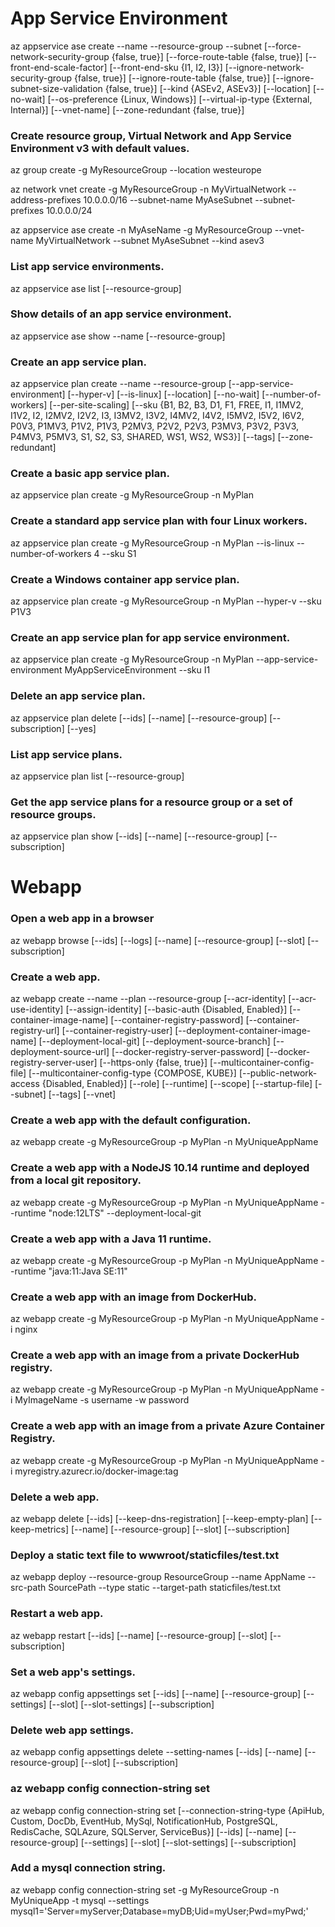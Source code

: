 
# App Service Environment
az appservice ase create --name
                         --resource-group
                         --subnet
                         [--force-network-security-group {false, true}]
                         [--force-route-table {false, true}]
                         [--front-end-scale-factor]
                         [--front-end-sku {I1, I2, I3}]
                         [--ignore-network-security-group {false, true}]
                         [--ignore-route-table {false, true}]
                         [--ignore-subnet-size-validation {false, true}]
                         [--kind {ASEv2, ASEv3}]
                         [--location]
                         [--no-wait]
                         [--os-preference {Linux, Windows}]
                         [--virtual-ip-type {External, Internal}]
                         [--vnet-name]
                         [--zone-redundant {false, true}]


### Create resource group, Virtual Network and App Service Environment v3 with default values.
az group create -g MyResourceGroup --location westeurope

az network vnet create -g MyResourceGroup -n MyVirtualNetwork --address-prefixes 10.0.0.0/16 --subnet-name MyAseSubnet --subnet-prefixes 10.0.0.0/24

az appservice ase create -n MyAseName -g MyResourceGroup --vnet-name MyVirtualNetwork --subnet MyAseSubnet --kind asev3

### List app service environments.
az appservice ase list [--resource-group]

### Show details of an app service environment.
az appservice ase show --name
                       [--resource-group]

### Create an app service plan.
az appservice plan create --name
                          --resource-group
                          [--app-service-environment]
                          [--hyper-v]
                          [--is-linux]
                          [--location]
                          [--no-wait]
                          [--number-of-workers]
                          [--per-site-scaling]
                          [--sku {B1, B2, B3, D1, F1, FREE, I1, I1MV2, I1V2, I2, I2MV2, I2V2, I3, I3MV2, I3V2, I4MV2, I4V2, I5MV2, I5V2, I6V2, P0V3, P1MV3, P1V2, P1V3, P2MV3, P2V2, P2V3, P3MV3, P3V2, P3V3, P4MV3, P5MV3, S1, S2, S3, SHARED, WS1, WS2, WS3}]
                          [--tags]
                          [--zone-redundant]

### Create a basic app service plan.
az appservice plan create -g MyResourceGroup -n MyPlan

### Create a standard app service plan with four Linux workers.
az appservice plan create -g MyResourceGroup -n MyPlan --is-linux --number-of-workers 4 --sku S1

### Create a Windows container app service plan.
az appservice plan create -g MyResourceGroup -n MyPlan --hyper-v --sku P1V3

### Create an app service plan for app service environment.
az appservice plan create -g MyResourceGroup -n MyPlan --app-service-environment MyAppServiceEnvironment --sku I1

### Delete an app service plan.
az appservice plan delete [--ids]
                          [--name]
                          [--resource-group]
                          [--subscription]
                          [--yes]
### List app service plans.
az appservice plan list [--resource-group]

### Get the app service plans for a resource group or a set of resource groups.
az appservice plan show [--ids]
                        [--name]
                        [--resource-group]
                        [--subscription]

# Webapp

### Open a web app in a browser
az webapp browse [--ids]
                 [--logs]
                 [--name]
                 [--resource-group]
                 [--slot]
                 [--subscription]

### Create a web app.
az webapp create --name
                 --plan
                 --resource-group
                 [--acr-identity]
                 [--acr-use-identity]
                 [--assign-identity]
                 [--basic-auth {Disabled, Enabled}]
                 [--container-image-name]
                 [--container-registry-password]
                 [--container-registry-url]
                 [--container-registry-user]
                 [--deployment-container-image-name]
                 [--deployment-local-git]
                 [--deployment-source-branch]
                 [--deployment-source-url]
                 [--docker-registry-server-password]
                 [--docker-registry-server-user]
                 [--https-only {false, true}]
                 [--multicontainer-config-file]
                 [--multicontainer-config-type {COMPOSE, KUBE}]
                 [--public-network-access {Disabled, Enabled}]
                 [--role]
                 [--runtime]
                 [--scope]
                 [--startup-file]
                 [--subnet]
                 [--tags]
                 [--vnet]

### Create a web app with the default configuration.
az webapp create -g MyResourceGroup -p MyPlan -n MyUniqueAppName

### Create a web app with a NodeJS 10.14 runtime and deployed from a local git repository.
az webapp create -g MyResourceGroup -p MyPlan -n MyUniqueAppName --runtime "node:12LTS" --deployment-local-git

### Create a web app with a Java 11 runtime.
az webapp create -g MyResourceGroup -p MyPlan -n MyUniqueAppName --runtime "java:11:Java SE:11"

### Create a web app with an image from DockerHub.
az webapp create -g MyResourceGroup -p MyPlan -n MyUniqueAppName -i nginx

### Create a web app with an image from a private DockerHub registry.
az webapp create -g MyResourceGroup -p MyPlan -n MyUniqueAppName -i MyImageName -s username -w password

### Create a web app with an image from a private Azure Container Registry.
az webapp create -g MyResourceGroup -p MyPlan -n MyUniqueAppName -i myregistry.azurecr.io/docker-image:tag

### Delete a web app.
az webapp delete [--ids]
                 [--keep-dns-registration]
                 [--keep-empty-plan]
                 [--keep-metrics]
                 [--name]
                 [--resource-group]
                 [--slot]
                 [--subscription]

### Deploy a static text file to wwwroot/staticfiles/test.txt
az webapp deploy --resource-group ResourceGroup --name AppName --src-path SourcePath --type static --target-path staticfiles/test.txt

### Restart a web app.
az webapp restart [--ids]
                  [--name]
                  [--resource-group]
                  [--slot]
                  [--subscription]

### Set a web app's settings.
az webapp config appsettings set [--ids]
                                 [--name]
                                 [--resource-group]
                                 [--settings]
                                 [--slot]
                                 [--slot-settings]
                                 [--subscription]
### Delete web app settings.
az webapp config appsettings delete --setting-names
                                    [--ids]
                                    [--name]
                                    [--resource-group]
                                    [--slot]
                                    [--subscription]

### az webapp config connection-string set
az webapp config connection-string set [--connection-string-type {ApiHub, Custom, DocDb, EventHub, MySql, NotificationHub, PostgreSQL, RedisCache, SQLAzure, SQLServer, ServiceBus}]
                                       [--ids]
                                       [--name]
                                       [--resource-group]
                                       [--settings]
                                       [--slot]
                                       [--slot-settings]
                                       [--subscription]

### Add a mysql connection string.
az webapp config connection-string set -g MyResourceGroup -n MyUniqueApp -t mysql --settings mysql1='Server=myServer;Database=myDB;Uid=myUser;Pwd=myPwd;'
